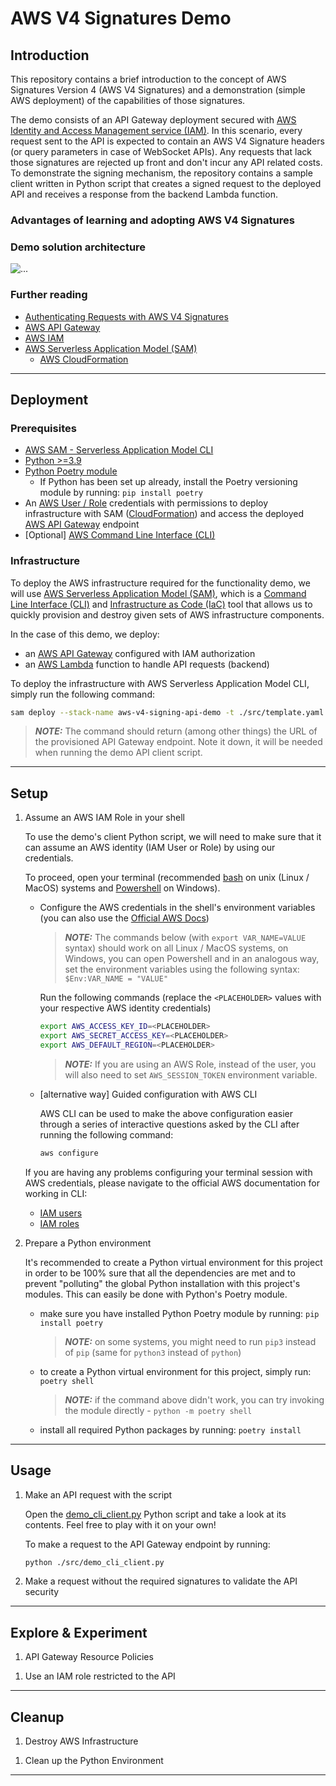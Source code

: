 # AWS V4 Signatures Demo

## Introduction

This repository contains a brief introduction to the concept of AWS Signatures Version 4 (AWS V4 Signatures) and a demonstration (simple AWS deployment) of the capabilities of those signatures.

The demo consists of an API Gateway deployment secured with [AWS Identity and Access Management service (IAM)](https://aws.amazon.com/iam/). In this scenario, every request sent to the API is expected to contain an AWS V4 Signature headers (or query parameters in case of WebSocket APIs). Any requests that lack those signatures are rejected up front and don't incur any API related costs. To demonstrate the signing mechanism, the repository contains a sample client written in Python script that creates a signed request to the deployed API and receives a response from the backend Lambda function.

### Advantages of learning and adopting AWS V4 Signatures

<!-- TODO -->

### Demo solution architecture

![...](docs/target_architecture.png "Target architecture of the demo")

### Further reading

- [Authenticating Requests with AWS V4 Signatures](https://docs.aws.amazon.com/AmazonS3/latest/API/sig-v4-authenticating-requests.html)
- [AWS API Gateway](https://aws.amazon.com/api-gateway/)
- [AWS IAM](https://aws.amazon.com/iam/)
- [AWS Serverless Application Model (SAM)](https://aws.amazon.com/serverless/sam/)
  - [AWS CloudFormation](https://aws.amazon.com/cloudformation/)

---

## Deployment

### Prerequisites

- [AWS SAM - Serverless Application Model CLI](https://docs.aws.amazon.com/serverless-application-model/latest/developerguide/install-sam-cli.html)
- [Python >=3.9](https://www.python.org/downloads/)
- [Python Poetry module](https://python-poetry.org/docs/)
  - If Python has been set up already, install the Poetry versioning module by running: `pip install poetry`
- An [AWS User / Role](https://docs.aws.amazon.com/IAM/latest/UserGuide/id.html) credentials with permissions to deploy infrastructure with SAM ([CloudFormation](https://aws.amazon.com/cloudformation/)) and access the deployed [AWS API Gateway](https://aws.amazon.com/api-gateway/) endpoint
- [Optional] [AWS Command Line Interface (CLI)](https://aws.amazon.com/cli/)

### Infrastructure

To deploy the AWS infrastructure required for the functionality demo, we will use [AWS Serverless Application Model (SAM)](https://aws.amazon.com/serverless/sam/), which is a [Command Line Interface (CLI)](https://en.wikipedia.org/wiki/Command-line_interface) and [Infrastructure as Code (IaC)](https://docs.aws.amazon.com/whitepapers/latest/introduction-devops-aws/infrastructure-as-code.html) tool that allows us to quickly provision and destroy given sets of AWS infrastructure components.

In the case of this demo, we deploy:

- an [AWS API Gateway](https://aws.amazon.com/api-gateway/) configured with IAM authorization
- an [AWS Lambda](https://aws.amazon.com/lambda/) function to handle API requests (backend)

To deploy the infrastructure with AWS Serverless Application Model CLI, simply run the following command:

```sh
sam deploy --stack-name aws-v4-signing-api-demo -t ./src/template.yaml --resolve-s3
```

> **_NOTE:_** The command should return (among other things) the URL of the provisioned API Gateway endpoint. Note it down, it will be needed when running the demo API client script.

---

## Setup

1. Assume an AWS IAM Role in your shell

    To use the demo's client Python script, we will need to make sure that it can assume an AWS identity (IAM User or Role) by using our credentials.

    To proceed, open your terminal (recommended [bash](https://www.gnu.org/software/bash/) on unix (Linux / MacOS) systems and [Powershell](https://learn.microsoft.com/en-us/powershell/scripting/overview?view=powershell-7.3) on Windows).

    - Configure the AWS credentials in the shell's environment variables (you can also use the [Official AWS Docs](https://docs.aws.amazon.com/cli/latest/userguide/cli-configure-envvars.html))

        > **_NOTE:_** The commands below (with `export VAR_NAME=VALUE` syntax) should work on all Linux / MacOS systems, on Windows, you can open Powershell and in an analogous way, set the environment variables using the following syntax: `$Env:VAR_NAME = "VALUE"`

        Run the following commands (replace the `<PLACEHOLDER>` values with your respective AWS identity credentials)

        ```sh
        export AWS_ACCESS_KEY_ID=<PLACEHOLDER>
        export AWS_SECRET_ACCESS_KEY=<PLACEHOLDER>
        export AWS_DEFAULT_REGION=<PLACEHOLDER>
        ```

        > **_NOTE:_** If you are using an AWS Role, instead of the user, you will also need to set `AWS_SESSION_TOKEN` environment variable.

    - [alternative way] Guided configuration with AWS CLI

      AWS CLI can be used to make the above configuration easier through a series of interactive questions asked by the CLI after running the following command:

      ```sh
      aws configure
      ```

    If you are having any problems configuring your terminal session with AWS credentials, please navigate to the official AWS documentation for working in CLI:
    - [IAM users](https://docs.aws.amazon.com/cli/latest/userguide/cli-authentication-user.html)
    - [IAM roles](https://docs.aws.amazon.com/cli/latest/userguide/cli-configure-role.html)

1. Prepare a Python environment

    It's recommended to create a Python virtual environment for this project in order to be 100% sure that all the dependencies are met and to prevent "polluting" the global Python installation with this project's modules. This can easily be done with Python's Poetry module.

    - make sure you have installed Python Poetry module by running: `pip install poetry`
      >  **_NOTE:_** on some systems, you might need to run `pip3` instead of `pip` (same for `python3` instead of `python`)
    - to create a Python virtual environment for this project, simply run: `poetry shell`
      >  **_NOTE:_** if the command above didn't work, you can try invoking the module directly - `python -m poetry shell`
    - install all required Python packages by running: `poetry install`

---

## Usage

1. Make an API request with the script

    Open the [demo_cli_client.py](src/demo_cli_client.py) Python script and take a look at its contents. Feel free to play with it on your own!

    To make a request to the API Gateway endpoint by running:

    ```sh
    python ./src/demo_cli_client.py
    ```

1. Make a request without the required signatures to validate the API security

<!-- TODO -->

---

## Explore & Experiment

1. API Gateway Resource Policies

<!-- TODO -->

1. Use an IAM role restricted to the API

<!-- TODO -->

---

## Cleanup

1. Destroy AWS Infrastructure

<!-- TODO -->

1. Clean up the Python Environment

<!-- TODO -->

---
<!-- 
APG Format

## Summary

## Prerequisites

## Limitations

## Product versions

## Target technology stack

## Target architecture

## Automation and scale -->
